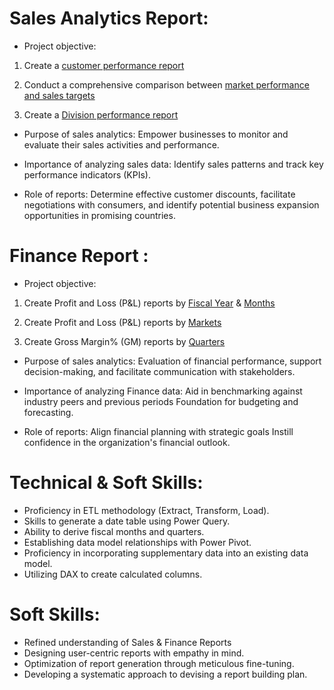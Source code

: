 # Sales Analytics Report:

* Project objective: 

1. Create a [customer performance report](https://github.com/JayveerSingh98/Excel-Sales-Analytics/blob/f33fce0c032b82569b674b68e7648dfb693cffe2/Customer%20NetSales%20Performance.pdf)
 
2. Conduct a comprehensive comparison between [market performance and sales targets](https://github.com/JayveerSingh98/Excel-Sales-Analytics/blob/1904d1688f7bf491ca5072b5b9af5afa15d64ac3/Market%20Performance%20vs%20Target.pdf)
 

3. Create a [Division performance report](https://github.com/JayveerSingh98/Excel-Sales-Analytics/blob/611dcdb4f5d536d2581fa186b71b1014ccaa483f/Division%20NetSales%20Performance.pdf)
 

* Purpose of sales analytics: Empower businesses to monitor and evaluate their sales activities and performance. 
 

* Importance of analyzing sales data: Identify sales patterns and track key performance indicators (KPIs). 
 

* Role of reports: Determine effective customer discounts, facilitate negotiations with consumers, and identify potential business expansion opportunities in promising countries. 


# Finance Report :
 
* Project objective:

1. Create Profit and Loss (P&L) reports by [Fiscal Year](https://github.com/JayveerSingh98/Excel-Sales-Analytics/blob/611dcdb4f5d536d2581fa186b71b1014ccaa483f/P%26L%20statement%20by%20Fiscal%20year.pdf) & [Months](https://github.com/JayveerSingh98/Excel-Sales-Analytics/blob/611dcdb4f5d536d2581fa186b71b1014ccaa483f/P%26L%20statement%20by%20month.pdf)

2. Create Profit and Loss (P&L) reports by [Markets](https://github.com/JayveerSingh98/Excel-Sales-Analytics/blob/611dcdb4f5d536d2581fa186b71b1014ccaa483f/P%26L%20statement%20by%20markets.pdf)

3. Create Gross Margin% (GM) reports by [Quarters](https://github.com/JayveerSingh98/Excel-Sales-Analytics/blob/611dcdb4f5d536d2581fa186b71b1014ccaa483f/Gross%20Margin%20by%20Quarters.pdf)

* Purpose of sales analytics: Evaluation of financial performance, support decision-making, and facilitate communication with stakeholders.

* Importance of analyzing Finance data: Aid in benchmarking against industry peers and previous periods Foundation for budgeting and forecasting.

* Role of reports: Align financial planning with strategic goals Instill confidence in the organization's financial outlook.


# Technical & Soft Skills:

* Proficiency in ETL methodology (Extract, Transform, Load).
* Skills to generate a date table using Power Query.
* Ability to derive fiscal months and quarters.
* Establishing data model relationships with Power Pivot.
* Proficiency in incorporating supplementary data into an existing data model.
* Utilizing DAX to create calculated columns.


# Soft Skills:

* Refined understanding of Sales & Finance Reports
* Designing user-centric reports with empathy in mind.
* Optimization of report generation through meticulous fine-tuning.
* Developing a systematic approach to devising a report building plan.
